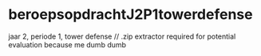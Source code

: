 # beroepsopdrachtJ2P1towerdefense
jaar 2, periode 1, tower defense 
// .zip extractor required for potential evaluation because me dumb dumb 
